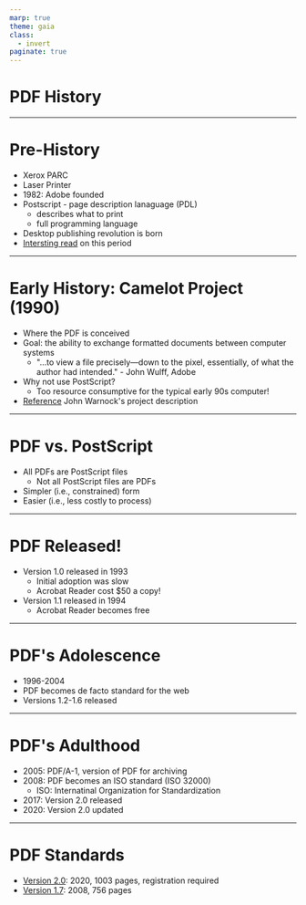 ```yaml
---
marp: true
theme: gaia
class:
  - invert
paginate: true
---
```

<!-- _class: lead -->
# PDF History

---
# Pre-History
* Xerox PARC
* Laser Printer
* 1982: Adobe founded 
* Postscript - page description lanaguage (PDL)
    * describes what to print
    * full programming language
* Desktop publishing revolution is born
* [Intersting read](https://computerhistory.org/blog/postscript-a-digital-printing-press/) on this period
---
# Early History: Camelot Project (1990)
* Where the PDF is conceived
* Goal:  the ability to exchange formatted documents between computer systems
   * "...to view a file precisely—down to the pixel, essentially, of what the author had intended." - John Wulff, Adobe
* Why not use PostScript?
   * Too resource consumptive for the typical early 90s computer!
* [Reference](https://www.pdfa.org/norm-refs/warnock_camelot.pdf) John Warnock's project description

---
# PDF vs. PostScript
* All PDFs are PostScript files
   * Not all PostScript files are PDFs
* Simpler (i.e., constrained) form
* Easier (i.e., less costly to process)
---
# PDF Released!
* Version 1.0 released in 1993
  * Initial adoption was slow
  * Acrobat Reader cost $50 a copy!
* Version 1.1 released in 1994 
  * Acrobat Reader becomes free
---
# PDF's Adolescence
* 1996-2004 
* PDF becomes de facto standard for the web
* Versions 1.2-1.6 released
---
# PDF's Adulthood
* 2005: PDF/A-1, version of PDF for archiving
* 2008: PDF becomes an ISO standard (ISO 32000)
   * ISO: Internatinal Organization for Standardization
* 2017: Version 2.0 released
* 2020: Version 2.0 updated
---
# PDF Standards
* [Version 2.0](https://pdfa.org/sponsored-standards/): 2020, 1003 pages, registration required
* [Version 1.7](https://opensource.adobe.com/dc-acrobat-sdk-docs/pdfstandards/PDF32000_2008.pdf): 2008, 756 pages
  

